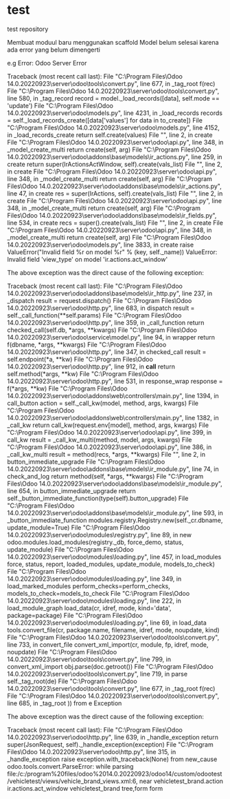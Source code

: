 # test
test repository

Membuat moduul baru menggunakan scaffold
Model belum selesai karena ada error yang belum dimengerti

e.g Error:
Odoo Server Error

Traceback (most recent call last):
  File "C:\Program Files\Odoo 14.0.20220923\server\odoo\tools\convert.py", line 677, in _tag_root
    f(rec)
  File "C:\Program Files\Odoo 14.0.20220923\server\odoo\tools\convert.py", line 580, in _tag_record
    record = model._load_records([data], self.mode == 'update')
  File "C:\Program Files\Odoo 14.0.20220923\server\odoo\models.py", line 4231, in _load_records
    records = self._load_records_create([data['values'] for data in to_create])
  File "C:\Program Files\Odoo 14.0.20220923\server\odoo\models.py", line 4152, in _load_records_create
    return self.create(values)
  File "<decorator-gen-47>", line 2, in create
  File "C:\Program Files\Odoo 14.0.20220923\server\odoo\api.py", line 348, in _model_create_multi
    return create(self, arg)
  File "C:\Program Files\Odoo 14.0.20220923\server\odoo\addons\base\models\ir_actions.py", line 259, in create
    return super(IrActionsActWindow, self).create(vals_list)
  File "<decorator-gen-45>", line 2, in create
  File "C:\Program Files\Odoo 14.0.20220923\server\odoo\api.py", line 348, in _model_create_multi
    return create(self, arg)
  File "C:\Program Files\Odoo 14.0.20220923\server\odoo\addons\base\models\ir_actions.py", line 47, in create
    res = super(IrActions, self).create(vals_list)
  File "<decorator-gen-64>", line 2, in create
  File "C:\Program Files\Odoo 14.0.20220923\server\odoo\api.py", line 348, in _model_create_multi
    return create(self, arg)
  File "C:\Program Files\Odoo 14.0.20220923\server\odoo\addons\base\models\ir_fields.py", line 534, in create
    recs = super().create(vals_list)
  File "<decorator-gen-13>", line 2, in create
  File "C:\Program Files\Odoo 14.0.20220923\server\odoo\api.py", line 348, in _model_create_multi
    return create(self, arg)
  File "C:\Program Files\Odoo 14.0.20220923\server\odoo\models.py", line 3833, in create
    raise ValueError("Invalid field %r on model %r" % (key, self._name))
ValueError: Invalid field 'view_type' on model 'ir.actions.act_window'

The above exception was the direct cause of the following exception:

Traceback (most recent call last):
  File "C:\Program Files\Odoo 14.0.20220923\server\odoo\addons\base\models\ir_http.py", line 237, in _dispatch
    result = request.dispatch()
  File "C:\Program Files\Odoo 14.0.20220923\server\odoo\http.py", line 683, in dispatch
    result = self._call_function(**self.params)
  File "C:\Program Files\Odoo 14.0.20220923\server\odoo\http.py", line 359, in _call_function
    return checked_call(self.db, *args, **kwargs)
  File "C:\Program Files\Odoo 14.0.20220923\server\odoo\service\model.py", line 94, in wrapper
    return f(dbname, *args, **kwargs)
  File "C:\Program Files\Odoo 14.0.20220923\server\odoo\http.py", line 347, in checked_call
    result = self.endpoint(*a, **kw)
  File "C:\Program Files\Odoo 14.0.20220923\server\odoo\http.py", line 912, in __call__
    return self.method(*args, **kw)
  File "C:\Program Files\Odoo 14.0.20220923\server\odoo\http.py", line 531, in response_wrap
    response = f(*args, **kw)
  File "C:\Program Files\Odoo 14.0.20220923\server\odoo\addons\web\controllers\main.py", line 1394, in call_button
    action = self._call_kw(model, method, args, kwargs)
  File "C:\Program Files\Odoo 14.0.20220923\server\odoo\addons\web\controllers\main.py", line 1382, in _call_kw
    return call_kw(request.env[model], method, args, kwargs)
  File "C:\Program Files\Odoo 14.0.20220923\server\odoo\api.py", line 399, in call_kw
    result = _call_kw_multi(method, model, args, kwargs)
  File "C:\Program Files\Odoo 14.0.20220923\server\odoo\api.py", line 386, in _call_kw_multi
    result = method(recs, *args, **kwargs)
  File "<decorator-gen-77>", line 2, in button_immediate_upgrade
  File "C:\Program Files\Odoo 14.0.20220923\server\odoo\addons\base\models\ir_module.py", line 74, in check_and_log
    return method(self, *args, **kwargs)
  File "C:\Program Files\Odoo 14.0.20220923\server\odoo\addons\base\models\ir_module.py", line 654, in button_immediate_upgrade
    return self._button_immediate_function(type(self).button_upgrade)
  File "C:\Program Files\Odoo 14.0.20220923\server\odoo\addons\base\models\ir_module.py", line 593, in _button_immediate_function
    modules.registry.Registry.new(self._cr.dbname, update_module=True)
  File "C:\Program Files\Odoo 14.0.20220923\server\odoo\modules\registry.py", line 89, in new
    odoo.modules.load_modules(registry._db, force_demo, status, update_module)
  File "C:\Program Files\Odoo 14.0.20220923\server\odoo\modules\loading.py", line 457, in load_modules
    force, status, report, loaded_modules, update_module, models_to_check)
  File "C:\Program Files\Odoo 14.0.20220923\server\odoo\modules\loading.py", line 349, in load_marked_modules
    perform_checks=perform_checks, models_to_check=models_to_check
  File "C:\Program Files\Odoo 14.0.20220923\server\odoo\modules\loading.py", line 222, in load_module_graph
    load_data(cr, idref, mode, kind='data', package=package)
  File "C:\Program Files\Odoo 14.0.20220923\server\odoo\modules\loading.py", line 69, in load_data
    tools.convert_file(cr, package.name, filename, idref, mode, noupdate, kind)
  File "C:\Program Files\Odoo 14.0.20220923\server\odoo\tools\convert.py", line 733, in convert_file
    convert_xml_import(cr, module, fp, idref, mode, noupdate)
  File "C:\Program Files\Odoo 14.0.20220923\server\odoo\tools\convert.py", line 799, in convert_xml_import
    obj.parse(doc.getroot())
  File "C:\Program Files\Odoo 14.0.20220923\server\odoo\tools\convert.py", line 719, in parse
    self._tag_root(de)
  File "C:\Program Files\Odoo 14.0.20220923\server\odoo\tools\convert.py", line 677, in _tag_root
    f(rec)
  File "C:\Program Files\Odoo 14.0.20220923\server\odoo\tools\convert.py", line 685, in _tag_root
    )) from e
Exception

The above exception was the direct cause of the following exception:

Traceback (most recent call last):
  File "C:\Program Files\Odoo 14.0.20220923\server\odoo\http.py", line 639, in _handle_exception
    return super(JsonRequest, self)._handle_exception(exception)
  File "C:\Program Files\Odoo 14.0.20220923\server\odoo\http.py", line 315, in _handle_exception
    raise exception.with_traceback(None) from new_cause
odoo.tools.convert.ParseError: while parsing file:/c:/program%20files/odoo%2014.0.20220923/odoo14/custom/odootest/vehicletest/views/vehicle_brand_views.xml:6, near
<record id="vehicletest_brand_action" model="ir.actions.act_window">
			<field name="name">vehicletest_brand.action</field>
			<field name="type">ir.actions.act_window</field>
			<field name="res_model">vehicletest_brand</field>
			<field name="view_mode">tree,form</field>
			<field name="view_type">form</field>
			<field name="help" type="html">
				<p class="oe_view_nocontent_create">
					<!-- Add Text Here -->
				</p>
				<p>
					<!-- More details about what a user can do with this object will be OK --> 
				</p>
			</field>
		</record>
